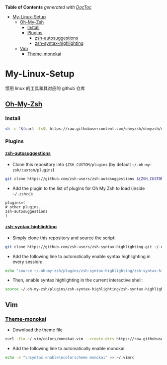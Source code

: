 <!-- START doctoc generated TOC please keep comment here to allow auto update -->
<!-- DON'T EDIT THIS SECTION, INSTEAD RE-RUN doctoc TO UPDATE -->

**Table of Contents** _generated with [DocToc](https://github.com/thlorenz/doctoc)_

-   [My-Linux-Setup](#my-linux-setup)
    -   [Oh-My-Zsh](#oh-my-zsh)
        -   [Install](#install)
        -   [Plugins](#plugins)
            -   [zsh-autosuggestions](#zsh-autosuggestions)
            -   [zsh-syntax-highlighting](#zsh-syntax-highlighting)
    -   [Vim](#vim)
        -   [Theme-monokai](#theme-monokai)

<!-- END doctoc generated TOC please keep comment here to allow auto update -->

# My-Linux-Setup

惯用 linux 的工具和其对应的 github 仓库

## [Oh-My-Zsh](https://github.com/ohmyzsh/ohmyzsh)

### Install

```bash
sh -c "$(curl -fsSL https://raw.githubusercontent.com/ohmyzsh/ohmyzsh/master/tools/install.sh)"
```

### Plugins

#### [zsh-autosuggestions](https://github.com/zsh-users/zsh-autosuggestions)

-   Clone this repository into `$ZSH_CUSTOM/plugins` (by default `~/.oh-my-zsh/custom/plugins`)

```bash
git clone https://github.com/zsh-users/zsh-autosuggestions ${ZSH_CUSTOM:-~/.oh-my-zsh/custom}/plugins/zsh-autosuggestions
```

-   Add the plugin to the list of plugins for Oh My Zsh to load (inside `~/.zshrc`):

```
plugins=(
# other plugins...
zsh-autosuggestions
)
```

#### [zsh-syntax-highlighting](https://github.com/zsh-users/zsh-syntax-highlighting)

-   Simply clone this repository and source the script:

```bash
git clone https://github.com/zsh-users/zsh-syntax-highlighting.git ~/.oh-my-zsh/plugins/zsh-syntax-highlighting
```

-   Add the following line to automatically enable syntax highlighting in every session:

```bash
echo "source ~/.oh-my-zsh/plugins/zsh-syntax-highlighting/zsh-syntax-highlighting.zsh" >> ${ZDOTDIR:-~}/.zshrc
```

-   Then, enable syntax highlighting in the current interactive shell:

```bash
source ~/.oh-my-zsh/plugins/zsh-syntax-highlighting/zsh-syntax-highlighting.zsh
```

## Vim

### [Theme-monokai](https://github.com/ku1ik/vim-monokai)

-   Download the theme file

```bash
curl -fLo ~/.vim/colors/monokai.vim --create-dirs https://raw.githubusercontent.com/ku1ik/vim-monokai/refs/heads/master/colors/monokai.vim
```

-   Add the following line to automatically enable monokai:

```bash
echo -e "\nsyntax enable\ncolorscheme monokai" >> ~/.vimrc
```
